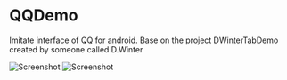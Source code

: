 QQDemo
======

Imitate interface of QQ for android. Base on the project DWinterTabDemo created by someone called D.Winter

![Screenshot](https://raw.github.com/avnewu/QQDemo/master/qqdemo.png)
![Screenshot](https://raw.github.com/avnewu/QQDemo/master/qqdemo2.png)
